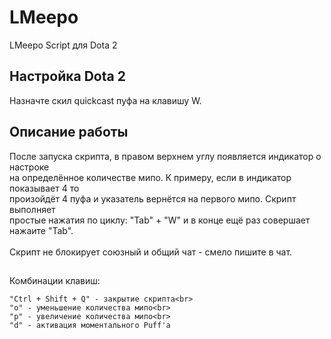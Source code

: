 # LMeepo
LMeepo Script для Dota 2 

## Настройка Dota 2

Назначте скил quickcast  пуфа на клавишу W.

## Описание работы

После запуска скрипта, в правом верхнем углу появляется индикатор о настроке <br>
на определённое количестве мипо. К примеру, если в индикатор показывает 4 то<br>
произойдёт 4 пуфа и указатель вернётся на первого мипо. Скрипт выполняет <br>
простые нажатия по циклу: "Tab" + "W" и в конце ещё раз совершает нажаите "Tab".<br>
<br>
Скрипт не блокирует союзный и общий чат - смело пишите в чат.

## 

Комбинации клавиш:
```au3
"Ctrl + Shift + Q" - закрытие скрипта<br>
"o" - уменьшение количества мипо<br>
"p" - увеличение количества мипо<br>
"d" - активация моментального Puff'а
```